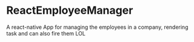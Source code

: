 # ReactEmployeeManager
A react-native App for managing the employees in a company, rendering task and can also fire them LOL
